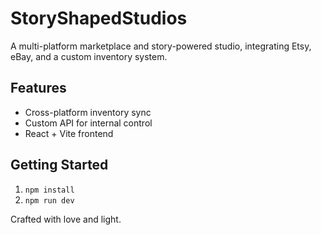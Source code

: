 # StoryShapedStudios

A multi-platform marketplace and story-powered studio, integrating Etsy, eBay, and a custom inventory system.

## Features

- Cross-platform inventory sync
- Custom API for internal control
- React + Vite frontend

## Getting Started

1. `npm install`
2. `npm run dev`

Crafted with love and light.
